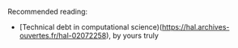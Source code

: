 Recommended reading:

 - [Technical debt in computational science)(https://hal.archives-ouvertes.fr/hal-02072258), by yours truly
